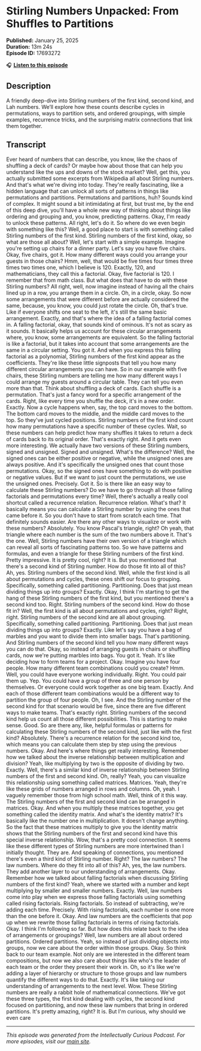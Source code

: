 # Stirling Numbers Unpacked: From Shuffles to Partitions

**Published:** January 25, 2025  
**Duration:** 13m 24s  
**Episode ID:** 17693272

🎧 **[Listen to this episode](https://intellectuallycurious.buzzsprout.com/2529712/episodes/17693272-stirling-numbers-unpacked-from-shuffles-to-partitions)**

## Description

A friendly deep-dive into Stirling numbers of the first kind, second kind, and Lah numbers. We’ll explore how these counts describe cycles in permutations, ways to partition sets, and ordered groupings, with simple examples, recurrence tricks, and the surprising matrix connections that link them together.

## Transcript

Ever heard of numbers that can describe, you know, like the chaos of shuffling a deck of cards? Or maybe how about those that can help you understand like the ups and downs of the stock market? Well, get this, you actually submitted some excerpts from Wikipedia all about Stirling numbers. And that's what we're diving into today. They're really fascinating, like a hidden language that can unlock all sorts of patterns in things like permutations and partitions. Permutations and partitions, huh? Sounds kind of complex. It might sound a bit intimidating at first, but trust me, by the end of this deep dive, you'll have a whole new way of thinking about things like ordering and grouping and, you know, predicting patterns. Okay, I'm ready to unlock these patterns. All right, let's do it. So where do we even begin with something like this? Well, a good place to start is with something called Stirling numbers of the first kind. Stirling numbers of the first kind, okay, so what are those all about? Well, let's start with a simple example. Imagine you're setting up chairs for a dinner party. Let's say you have five chairs. Okay, five chairs, got it. How many different ways could you arrange your guests in those chairs? Hmm, well, that would be five times four times three times two times one, which I believe is 120. Exactly, 120, and mathematicians, they call this a factorial. Okay, five factorial is 120. I remember that from math class. But what does that have to do with these Stirling numbers? All right, well, now imagine instead of having all the chairs lined up in a row, you arrange them in a circle. Oh, in a circle, okay. So now some arrangements that were different before are actually considered the same, because, you know, you could just rotate the circle. Oh, that's true. Like if everyone shifts one seat to the left, it's still the same basic arrangement. Exactly, and that's where the idea of a falling factorial comes in. A falling factorial, okay, that sounds kind of ominous. It's not as scary as it sounds. It basically helps us account for these circular arrangements where, you know, some arrangements are equivalent. So the falling factorial is like a factorial, but it takes into account that some arrangements are the same in a circular setting. You got it. And when you express this falling factorial as a polynomial, Stirling numbers of the first kind appear as the coefficients. They're like these little signposts that tell you how many different circular arrangements you can have. So in our example with five chairs, these Stirling numbers are telling me how many different ways I could arrange my guests around a circular table. They can tell you even more than that. Think about shuffling a deck of cards. Each shuffle is a permutation. That's just a fancy word for a specific arrangement of the cards. Right, like every time you shuffle the deck, it's in a new order. Exactly. Now a cycle happens when, say, the top card moves to the bottom. The bottom card moves to the middle, and the middle card moves to the top. So they've just cycled positions. Stirling numbers of the first kind count how many permutations have a specific number of these cycles. Wait, so these numbers can help predict how many shuffles it takes to return a deck of cards back to its original order. That's exactly right. And it gets even more interesting. We actually have two versions of these Stirling numbers, signed and unsigned. Signed and unsigned. What's the difference? Well, the signed ones can be either positive or negative, while the unsigned ones are always positive. And it's specifically the unsigned ones that count those permutations. Okay, so the signed ones have something to do with positive or negative values. But if we want to just count the permutations, we use the unsigned ones. Precisely. Got it. So is there like an easy way to calculate these Stirling numbers? Do we have to go through all those falling factorials and permutations every time? Well, there's actually a really cool shortcut called a recurrence relation. Recurrence relation. What's that? It basically means you can calculate a Stirling number by using the ones that came before it. So you don't have to start from scratch each time. That definitely sounds easier. Are there any other ways to visualize or work with these numbers? Absolutely. You know Pascal's triangle, right? Oh yeah, that triangle where each number is the sum of the two numbers above it. That's the one. Well, Stirling numbers have their own version of a triangle which can reveal all sorts of fascinating patterns too. So we have patterns and formulas, and even a triangle for these Stirling numbers of the first kind. Pretty impressive. It is pretty cool, right? It is. But you mentioned that there's a second kind of Stirling number. How do those fit into all of this? Ah, yes. Stirling numbers of the second kind. Well, while the first kind is all about permutations and cycles, these ones shift our focus to grouping. Specifically, something called partitioning. Partitioning. Does that just mean dividing things up into groups? Exactly. Okay, I think I'm starting to get the hang of these Stirling numbers of the first kind, but you mentioned there's a second kind too. Right. Stirling numbers of the second kind. How do those fit in? Well, the first kind is all about permutations and cycles, right? Right, right. Stirling numbers of the second kind are all about grouping. Specifically, something called partitioning. Partitioning. Does that just mean dividing things up into groups? Exactly. Like let's say you have a bag of marbles and you want to divide them into smaller bags. That's partitioning. And Stirling numbers of the second kind tell you how many different ways you can do that. Okay, so instead of arranging guests in chairs or shuffling cards, now we're putting marbles into bags. You got it. Yeah. It's like deciding how to form teams for a project. Okay. Imagine you have four people. How many different team combinations could you create? Hmm. Well, you could have everyone working individually. Right. You could pair them up. Yep. You could have a group of three and one person by themselves. Or everyone could work together as one big team. Exactly. And each of those different team combinations would be a different way to partition the group of four people. Oh, I see. And the Stirling number of the second kind for that scenario would be five, since there are five different ways to make teams. That's exactly right. Stirling numbers of the second kind help us count all those different possibilities. This is starting to make sense. Good. So are there any, like, helpful formulas or patterns for calculating these Stirling numbers of the second kind, just like with the first kind? Absolutely. There's a recurrence relation for the second kind too, which means you can calculate them step by step using the previous numbers. Okay. And here's where things get really interesting. Remember how we talked about the inverse relationship between multiplication and division? Yeah, like multiplying by two is the opposite of dividing by two. Exactly. Well, there's a similar kind of inverse relationship between Stirling numbers of the first and second kind. Oh, really? Yeah, you can visualize this relationship using something called matrices. Matrices. Yeah, they're like these grids of numbers arranged in rows and columns. Oh, yeah. I vaguely remember those from high school math. Well, think of it this way. The Stirling numbers of the first and second kind can be arranged in matrices. Okay. And when you multiply these matrices together, you get something called the identity matrix. And what's the identity matrix? It's basically like the number one in multiplication. It doesn't change anything. So the fact that these matrices multiply to give you the identity matrix shows that the Stirling numbers of the first and second kind have this special inverse relationship. Wow, that's a pretty cool connection. It seems like these different types of Stirling numbers are more intertwined than I initially thought. They are. And speaking of connections, you mentioned there's even a third kind of Stirling number. Right? The law numbers? The law numbers. Where do they fit into all of this? Ah, yes, the law numbers. They add another layer to our understanding of arrangements. Okay. Remember how we talked about falling factorials when discussing Stirling numbers of the first kind? Yeah, where we started with a number and kept multiplying by smaller and smaller numbers. Exactly. Well, law numbers come into play when we express those falling factorials using something called rising factorials. Rising factorials. So instead of subtracting, we're adding each time. Precisely. With rising factorials, each number is one more than the one before it. Okay. And law numbers are the coefficients that pop up when we rewrite those falling factorials in terms of rising factorials. Okay. I think I'm following so far. But how does this relate back to the idea of arrangements or groupings? Well, law numbers are all about ordered partitions. Ordered partitions. Yeah, so instead of just dividing objects into groups, now we care about the order within those groups. Okay. So think back to our team example. Not only are we interested in the different team compositions, but now we also care about things like who's the leader of each team or the order they present their work in. Oh, so it's like we're adding a layer of hierarchy or structure to those groups and law numbers quantify the different ways to do that. Exactly. It's like taking our understanding of arrangements to the next level. Wow. These Stirling numbers are really a rabbit hole of mathematical connections. We've got these three types, the first kind dealing with cycles, the second kind focused on partitioning, and now these law numbers that bring in ordered partitions. It's pretty amazing, right? It is. But I'm curious, why should we even care

---
*This episode was generated from the Intellectually Curious Podcast. For more episodes, visit our [main site](https://intellectuallycurious.buzzsprout.com).*

